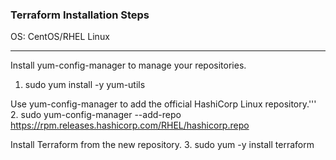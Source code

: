 ### Terraform Installation Steps 

OS: CentOS/RHEL Linux

*******

Install yum-config-manager to manage your repositories.
1. sudo yum install -y yum-utils

Use yum-config-manager to add the official HashiCorp Linux repository.'''
2. sudo yum-config-manager --add-repo https://rpm.releases.hashicorp.com/RHEL/hashicorp.repo

Install Terraform from the new repository.
3. sudo yum -y install terraform